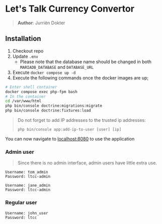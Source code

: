 # Let's Talk Currency Convertor

> **Author**: Jurriën Dokter

## Installation

1. Checkout repo
2. Update `.env`
    - Please note that the database name should be changed in both `MARIADB_DATABASE` and `DATABASE_URL`
3. Execute `docker compose up -d`
4. Execute the following commands once the docker images are up;

```bash
# Enter shell container
docker compose exec php-fpm bash
# In the container
cd /var/www/html
php bin/console doctrine:migrations:migrate
php bin/console doctrine:fixtures:load
```

> Do not forget to add IP addresses to the trusted ip addresses:
> 
> `php bin/console app:add-ip-to-user [user] [ip]`

You can now navigate to [localhost:8080](http://localhost:8080) to use the application

### Admin user

> Since there is no admin interface, admin users have little extra use.

```text
Username: tom_admin
Password: ltcc-admin

Username: jane_admin
Password: ltcc-admin
```

### Regular user

```text
Username: john_user
Password: ltcc
```
